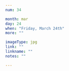 ```yaml
---
num: 34

month: mar
day: 24
when: "Friday, March 24th"
more: ""

imageType: jpg
link: ""
linkname: ""
notes: ""

---
```


